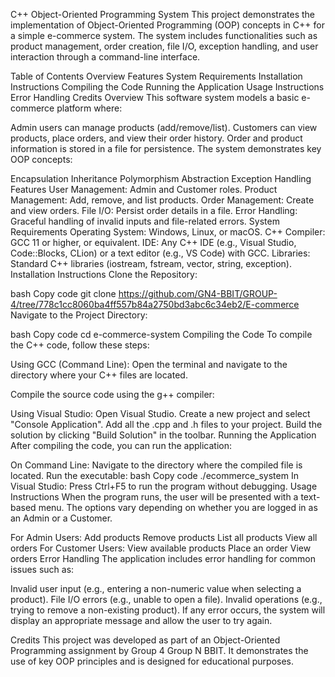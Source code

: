 
C++ Object-Oriented Programming System
This project demonstrates the implementation of Object-Oriented Programming (OOP) concepts in C++ for a simple e-commerce system. The system includes functionalities such as product management, order creation, file I/O, exception handling, and user interaction through a command-line interface.

Table of Contents
Overview
Features
System Requirements
Installation Instructions
Compiling the Code
Running the Application
Usage Instructions
Error Handling
Credits
Overview
This software system models a basic e-commerce platform where:

Admin users can manage products (add/remove/list).
Customers can view products, place orders, and view their order history.
Order and product information is stored in a file for persistence.
The system demonstrates key OOP concepts:

Encapsulation
Inheritance
Polymorphism
Abstraction
Exception Handling
Features
User Management: Admin and Customer roles.
Product Management: Add, remove, and list products.
Order Management: Create and view orders.
File I/O: Persist order details in a file.
Error Handling: Graceful handling of invalid inputs and file-related errors.
System Requirements
Operating System: Windows, Linux, or macOS.
C++ Compiler: GCC 11 or higher, or equivalent.
IDE: Any C++ IDE (e.g., Visual Studio, Code::Blocks, CLion) or a text editor (e.g., VS Code) with GCC.
Libraries: Standard C++ libraries (iostream, fstream, vector, string, exception).
Installation Instructions
Clone the Repository:

bash
Copy code
git clone https://github.com/GN4-BBIT/GROUP-4/tree/778c1cc8060ba4ff557b84a2750bd3abc6c34eb2/E-commerce
Navigate to the Project Directory:

bash
Copy code
cd e-commerce-system
Compiling the Code
To compile the C++ code, follow these steps:

Using GCC (Command Line):
Open the terminal and navigate to the directory where your C++ files are located.

Compile the source code using the g++ compiler:



Using Visual Studio:
Open Visual Studio.
Create a new project and select "Console Application".
Add all the .cpp and .h files to your project.
Build the solution by clicking "Build Solution" in the toolbar.
Running the Application
After compiling the code, you can run the application:

On Command Line:
Navigate to the directory where the compiled file is located.
Run the executable:
bash
Copy code
./ecommerce_system
In Visual Studio:
Press Ctrl+F5 to run the program without debugging.
Usage Instructions
When the program runs, the user will be presented with a text-based menu. The options vary depending on whether you are logged in as an Admin or a Customer.

For Admin Users:
Add products
Remove products
List all products
View all orders
For Customer Users:
View available products
Place an order
View orders
Error Handling
The application includes error handling for common issues such as:

Invalid user input (e.g., entering a non-numeric value when selecting a product).
File I/O errors (e.g., unable to open a file).
Invalid operations (e.g., trying to remove a non-existing product).
If any error occurs, the system will display an appropriate message and allow the user to try again.

Credits
This project was developed as part of an Object-Oriented Programming assignment by Group 4 Group N BBIT. It demonstrates the use of key OOP principles and is designed for educational purposes.




